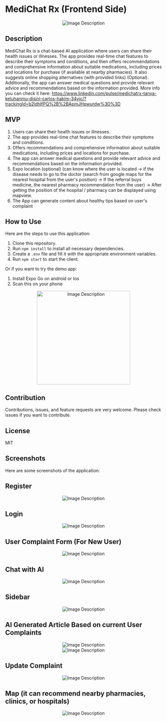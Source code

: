 # MediChat Rx (Frontend Side)

<div align="center">
    <img src="assets/logo.png" alt="Image Description">
</div>

## Description

MediChat Rx is a chat-based AI application where users can share their health issues or illnesses. The app provides real-time chat features to describe their symptoms and conditions, and then offers recommendations and comprehensive information about suitable medications, including prices and locations for purchase (if available at nearby pharmacies). It also suggests online shopping alternatives (with provided links) (Optional). Additionally, the app can answer medical questions and provide relevant advice and recommendations based on the information provided.
More info you can check it here: https://www.linkedin.com/pulse/medichatrx-tanya-keluhanmu-disini-carlos-hakim-34yjc/?trackingId=b2ldhIfPQ%2B%2BApmJHpwurdw%3D%3D

## MVP

1. Users can share their health issues or illnesses.
2. The app provides real-time chat features to describe their symptoms and conditions.
3. Offers recommendations and comprehensive information about suitable medications, including prices and locations for purchase.
4. The app can answer medical questions and provide relevant advice and recommendations based on the information provided.
5. Expo location (optional) (can know where the user is located → if the disease needs to go to the doctor (search from google maps for the nearest hospital from the user's position) → If the referral buys medicine, the nearest pharmacy recommendation from the user) → After getting the position of the hospital / pharmacy can be displayed using mapview.
6. The App can generate content about healthy tips based on user's complaint

## How to Use

Here are the steps to use this application:

1. Clone this repository.
2. Run `npm install` to install all necessary dependencies.
3. Create a `.env` file and fill it with the appropriate environment variables.
4. Run `npm start` to start the client.

Or if you want to try the demo app:
1. Install Expo Go on android or Ios
2. Scan this on your phone
<div align="center">
    <img src="assets/QRCode.png" width=300 height=300 alt="Image Description">
</div>

## Contribution

Contributions, issues, and feature requests are very welcome. Please check issues if you want to contribute.

## License

MIT

## Screenshots

Here are some screenshots of the application:

<h2>Register</h2>
<div align="center">
    <img src="assets/register.png" alt="Image Description">
</div>

<h2>Login</h2>
<div align="center">
    <img src="assets/login.png" alt="Image Description">
</div>

<h2>User Complaint Form (For New User)</h2>
<div align="center">
    <img src="assets/createUserComplaints.png" alt="Image Description">
</div>

<h2>Chat with AI</h2>
<div align="center">
    <img src="assets/chat.png" alt="Image Description">
</div>

<h2>Sidebar</h2>
<div align="center">
    <img src="assets/sidebar.png" alt="Image Description">
</div>

<h2>AI Generated Article Based on current User Complaints</h2>
<div align="center">
    <img src="assets/AI generated article.png" alt="Image Description">
</div>
<div align="center">
    <img src="assets/articledetail.png" alt="Image Description">
</div>

<h2>Update Complaint</h2>
<div align="center">
    <img src="assets/updateComplaint.png" alt="Image Description">
</div>

<h2>Map (it can recommend nearby pharmacies, clinics, or hospitals)</h2>
<div align="center">
    <img src="assets/map.png" alt="Image Description">
</div>


